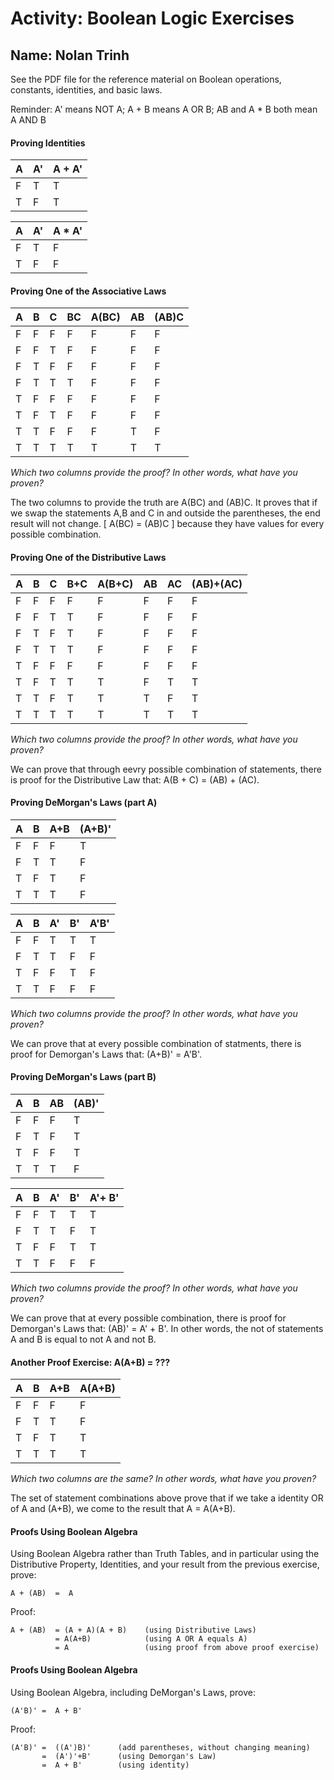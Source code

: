 # Activity: Boolean Logic Exercises

## Name: Nolan Trinh

See the PDF file for the reference material on Boolean operations,
constants, identities, and basic laws.

Reminder:  A' means NOT A;  A + B means A OR B;  AB and A * B both mean A AND B

#### Proving Identities


|  A  |  A'  |  A + A'  |
| --- | ---- | -------- |
|  F  |  T   |    T     |
|  T  |  F   |    T     |


|  A  |  A'  |  A * A'  |
| --- | ---- | -------- |
|  F  |  T   |    F     |
|  T  |  F   |    F     |


#### Proving One of the Associative Laws

|  A  |  B  |  C  |  BC  |  A(BC)  |  AB  |  (AB)C  |
| --- | --- | --- | ---- | ------- | ---- | ------- |
|  F  |  F  |  F  |  F   |    F    |  F   |    F    |
|  F  |  F  |  T  |  F   |    F    |  F   |    F    |
|  F  |  T  |  F  |  F   |    F    |  F   |    F    |
|  F  |  T  |  T  |  T   |    F    |  F   |    F    |
|  T  |  F  |  F  |  F   |    F    |  F   |    F    |
|  T  |  F  |  T  |  F   |    F    |  F   |    F    |
|  T  |  T  |  F  |  F   |    F    |  T   |    F    |
|  T  |  T  |  T  |  T   |    T    |  T   |    T    |

<em>Which two columns provide the proof?
In other words, what have you proven?</em>

The two columns to provide the truth are A(BC) and (AB)C. It proves that if we swap the statements A,B and C in and outside the parentheses, the end result will not change. [ A(BC) = (AB)C ] because they have values for every possible combination.

#### Proving One of the Distributive Laws


|  A  |  B  |  C  |  B+C  |  A(B+C)  |  AB  |  AC  |  (AB)+(AC)  |
| --- | --- | --- | ----- | -------- | ---- | ---- | ----------- |
|  F  |  F  |  F  |   F   |     F    |  F   |  F   |      F      |
|  F  |  F  |  T  |   T   |     F    |  F   |  F   |      F      |
|  F  |  T  |  F  |   T   |     F    |  F   |  F   |      F      |
|  F  |  T  |  T  |   T   |     F    |  F   |  F   |      F      |
|  T  |  F  |  F  |   F   |     F    |  F   |  F   |      F      |
|  T  |  F  |  T  |   T   |     T    |  F   |  T   |      T      |
|  T  |  T  |  F  |   T   |     T    |  T   |  F   |      T      |
|  T  |  T  |  T  |   T   |     T    |  T   |  T   |      T      |

<em>Which two columns provide the proof?
In other words, what have you proven?</em>

We can prove that through eevry possible combination of statements, there is proof for the Distributive Law that: A(B + C) = (AB) + (AC).

#### Proving DeMorgan's Laws (part A)

|  A  |  B  |  A+B  |  (A+B)'  |
| --- | --- | ----- | -------- |
|  F  |  F  |   F   |    T     |
|  F  |  T  |   T   |    F     |
|  T  |  F  |   T   |    F     |
|  T  |  T  |   T   |    F     |

|  A  |  B  |  A'  |  B'  |  A'B'  |
| --- | --- | ---- | ---- | ------ |
|  F  |  F  |  T   |  T   |   T    |
|  F  |  T  |  T   |  F   |   F    |
|  T  |  F  |  F   |  T   |   F    |
|  T  |  T  |  F   |  F   |   F    |

<em>Which two columns provide the proof?
In other words, what have you proven?</em>

We can prove that at every possible combination of statments, there is proof for Demorgan's Laws that: (A+B)' = A'B'.

#### Proving DeMorgan's Laws (part B)

|  A  |  B  |  AB  |  (AB)'  |
| --- | --- | ---- | ------- |
|  F  |  F  |   F  |    T    |
|  F  |  T  |   F  |    T    |
|  T  |  F  |   F  |    T    |
|  T  |  T  |   T  |    F    |

|  A  |  B  |  A'  |  B'  |  A'+ B' |
| --- | --- | ---- | ---- | ------- |
|  F  |  F  |  T   |  T   |    T    |
|  F  |  T  |  T   |  F   |    T    |
|  T  |  F  |  F   |  T   |    T    |
|  T  |  T  |  F   |  F   |    F    |

<em>Which two columns provide the proof?
In other words, what have you proven?</em>

We can prove that at every possible combination, there is proof for Demorgan's Laws that: (AB)' = A' + B'. In other words, the not of statements A and B is equal to not A and not B.

#### Another Proof Exercise:  A(A+B) = ???

|  A  |  B  |  A+B  |  A(A+B)  |
| --- | --- | ----- | -------- |
|  F  |  F  |   F   |    F     |
|  F  |  T  |   T   |    F     |
|  T  |  F  |   T   |    T     |
|  T  |  T  |   T   |    T     |

<em>Which two columns are the same?
In other words, what have you proven?</em>

The set of statement combinations above prove that if we take a identity OR of A and (A+B), we come to the result that A = A(A+B).

#### Proofs Using Boolean Algebra

Using Boolean Algebra rather than Truth Tables, and in particular using
the Distributive Property, Identities, and your result from the previous
exercise, prove:

    A + (AB)  =  A

Proof:

    A + (AB)  = (A + A)(A + B)    (using Distributive Laws)
              = A(A+B)            (using A OR A equals A)
              = A                 (using proof from above proof exercise)


#### Proofs Using Boolean Algebra

Using Boolean Algebra, including DeMorgan's Laws, prove:

    (A'B)' =  A + B'

Proof:

    (A'B)' =  ((A')B)'      (add parentheses, without changing meaning)
           =  (A')'+B'      (using Demorgan's Law)
           =  A + B'        (using identity)
        